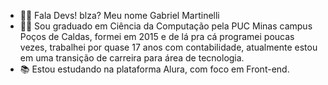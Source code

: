 - 👨‍💻 Fala Devs! blza? Meu nome Gabriel Martinelli
- 👨‍🎓 Sou graduado em Ciência da Computação pela PUC Minas campus Poços de Caldas, formei em 2015 e de lá pra cá programei poucas vezes, trabalhei por quase 17 anos com contabilidade, atualmente estou em uma transição de carreira para área de tecnologia.
- 📚 Estou estudando na plataforma Alura, com foco em Front-end.

<!---
GabrielMartinelli/GabrielMartinelli is a ✨ special ✨ repository because its `README.md` (this file) appears on your GitHub profile.
You can click the Preview link to take a look at your changes.
--->

